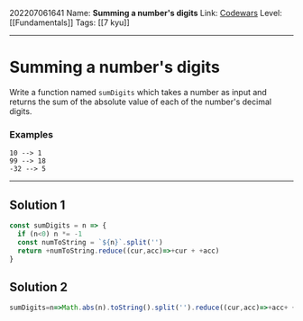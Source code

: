 202207061641
Name: **Summing a number's digits**
Link: [Codewars](https://www.codewars.com/kata/52f3149496de55aded000410/)
Level:  [[Fundamentals]]
Tags: [[7 kyu]]

---

# Summing a number's digits

Write a function named `sumDigits` which takes a number as input and returns the sum of the absolute value of each of the number's decimal digits.

### Examples

``` 
10 --> 1
99 --> 18
-32 --> 5
```

---

## Solution 1

``` javascript
const sumDigits = n => {
  if (n<0) n *= -1
  const numToString = `${n}`.split('')
  return +numToString.reduce((cur,acc)=>+cur + +acc)
}
```

## Solution 2

``` javascript
sumDigits=n=>Math.abs(n).toString().split('').reduce((cur,acc)=>+acc+ +cur, 0)
```